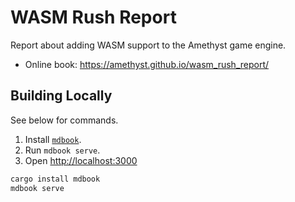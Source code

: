 # WASM Rush Report

Report about adding WASM support to the Amethyst game engine.

* Online book: https://amethyst.github.io/wasm_rush_report/

## Building Locally

See below for commands.

1. Install [`mdbook`](https://github.com/rust-lang/mdBook).
2. Run `mdbook serve`.
3. Open <http://localhost:3000>

```bash
cargo install mdbook
mdbook serve
```
